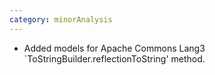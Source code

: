```yaml
---
category: minorAnalysis
---
```

* Added models for Apache Commons Lang3 `ToStringBuilder.reflectionToString' method.
